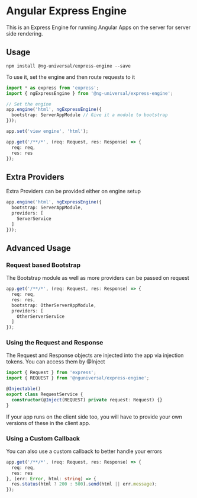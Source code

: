 # Angular Express Engine

This is an Express Engine for running Angular Apps on the server for server side rendering.

## Usage

`npm install @ng-universal/express-engine --save`

To use it, set the engine and then route requests to it

```ts
import * as express from 'express';
import { ngExpressEngine } from '@ng-universal/express-engine';

// Set the engine
app.engine('html', ngExpressEngine({
  bootstrap: ServerAppModule // Give it a module to bootstrap
}));

app.set('view engine', 'html');

app.get('/**/*', (req: Request, res: Response) => {
  req: req,
  res: res
});
```

## Extra Providers

Extra Providers can be provided either on engine setup

```ts
app.engine('html', ngExpressEngine({
  bootstrap: ServerAppModule,
  providers: [
    ServerService
  ]
}));
```

## Advanced Usage

### Request based Bootstrap

The Bootstrap module as well as more providers can be passed on request

```ts
app.get('/**/*', (req: Request, res: Response) => {
  req: req,
  res: res,
  bootstrap: OtherServerAppModule,
  providers: [
    OtherServerService
  ]
});
```

### Using the Request and Response

The Request and Response objects are injected into the app via injection tokens.
You can access them by @Inject

```ts
import { Request } from 'express';
import { REQUEST } from '@nguniversal/express-engine';

@Injectable()
export class RequestService {
  constructor(@Inject(REQUEST) private request: Request) {}
}
```

If your app runs on the client side too, you will have to provide your own versions of these in the client app.

### Using a Custom Callback

You can also use a custom callback to better handle your errors

```ts
app.get('/**/*', (req: Request, res: Response) => {
  req: req,
  res: res
}, (err: Error, html: string) => {
  res.status(html ? 200 : 500).send(html || err.message);
});
```

